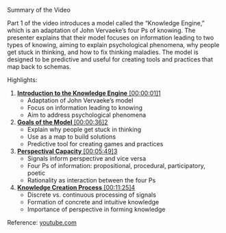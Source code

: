 Summary of the Video

Part 1 of the video introduces a model called the “Knowledge Engine,” which is an adaptation of John Vervaeke’s four Ps of knowing. The presenter explains that their model focuses on information leading to two types of knowing, aiming to explain psychological phenomena, why people get stuck in thinking, and how to fix thinking maladies. The model is designed to be predictive and useful for creating tools and practices that map back to schemas.

Highlights:

1. [**Introduction to the Knowledge Engine** [00:00:01]](https://edgeservices.bing.com/edgesvc/chat?udsframed=1&form=SHORUN&clientscopes=chat,noheader,udsedgeshop,channelstable,ntpquery,devtoolsapi,udsinwin11,udsdlpconsent,udscstart,cspgrd,&shellsig=716ab3cae4c5a7decefdfb6ee0c8d59aa6ab4f9a&setlang=en-US&darkschemeovr=1#sjevt%7CDiscover.Sydney.SetVideoCurrentTimeEvent%7C1%7Chttps://www.youtube.com/watch?v=T4i3s6nDHkI&t=750s)[1](https://edgeservices.bing.com/edgesvc/chat?udsframed=1&form=SHORUN&clientscopes=chat,noheader,udsedgeshop,channelstable,ntpquery,devtoolsapi,udsinwin11,udsdlpconsent,udscstart,cspgrd,&shellsig=716ab3cae4c5a7decefdfb6ee0c8d59aa6ab4f9a&setlang=en-US&darkschemeovr=1#sjevt%7CDiscover.Sydney.SetVideoCurrentTimeEvent%7C1%7Chttps://www.youtube.com/watch?v=T4i3s6nDHkI&t=750s)
    - Adaptation of John Vervaeke’s model
    - Focus on information leading to knowing
    - Aim to address psychological phenomena
2. [**Goals of the Model** [00:00:36]](https://edgeservices.bing.com/edgesvc/chat?udsframed=1&form=SHORUN&clientscopes=chat,noheader,udsedgeshop,channelstable,ntpquery,devtoolsapi,udsinwin11,udsdlpconsent,udscstart,cspgrd,&shellsig=716ab3cae4c5a7decefdfb6ee0c8d59aa6ab4f9a&setlang=en-US&darkschemeovr=1#sjevt%7CDiscover.Sydney.SetVideoCurrentTimeEvent%7C36%7Chttps://www.youtube.com/watch?v=T4i3s6nDHkI&t=750s)[2](https://edgeservices.bing.com/edgesvc/chat?udsframed=1&form=SHORUN&clientscopes=chat,noheader,udsedgeshop,channelstable,ntpquery,devtoolsapi,udsinwin11,udsdlpconsent,udscstart,cspgrd,&shellsig=716ab3cae4c5a7decefdfb6ee0c8d59aa6ab4f9a&setlang=en-US&darkschemeovr=1#sjevt%7CDiscover.Sydney.SetVideoCurrentTimeEvent%7C36%7Chttps://www.youtube.com/watch?v=T4i3s6nDHkI&t=750s)
    - Explain why people get stuck in thinking
    - Use as a map to build solutions
    - Predictive tool for creating games and practices
3. [**Perspectival Capacity** [00:05:49]](https://edgeservices.bing.com/edgesvc/chat?udsframed=1&form=SHORUN&clientscopes=chat,noheader,udsedgeshop,channelstable,ntpquery,devtoolsapi,udsinwin11,udsdlpconsent,udscstart,cspgrd,&shellsig=716ab3cae4c5a7decefdfb6ee0c8d59aa6ab4f9a&setlang=en-US&darkschemeovr=1#sjevt%7CDiscover.Sydney.SetVideoCurrentTimeEvent%7C349%7Chttps://www.youtube.com/watch?v=T4i3s6nDHkI&t=750s)[3](https://edgeservices.bing.com/edgesvc/chat?udsframed=1&form=SHORUN&clientscopes=chat,noheader,udsedgeshop,channelstable,ntpquery,devtoolsapi,udsinwin11,udsdlpconsent,udscstart,cspgrd,&shellsig=716ab3cae4c5a7decefdfb6ee0c8d59aa6ab4f9a&setlang=en-US&darkschemeovr=1#sjevt%7CDiscover.Sydney.SetVideoCurrentTimeEvent%7C349%7Chttps://www.youtube.com/watch?v=T4i3s6nDHkI&t=750s)
    - Signals inform perspective and vice versa
    - Four Ps of information: propositional, procedural, participatory, poetic
    - Rationality as interaction between the four Ps
4. [**Knowledge Creation Process** [00:11:25]](https://edgeservices.bing.com/edgesvc/chat?udsframed=1&form=SHORUN&clientscopes=chat,noheader,udsedgeshop,channelstable,ntpquery,devtoolsapi,udsinwin11,udsdlpconsent,udscstart,cspgrd,&shellsig=716ab3cae4c5a7decefdfb6ee0c8d59aa6ab4f9a&setlang=en-US&darkschemeovr=1#sjevt%7CDiscover.Sydney.SetVideoCurrentTimeEvent%7C685%7Chttps://www.youtube.com/watch?v=T4i3s6nDHkI&t=750s)[4](https://edgeservices.bing.com/edgesvc/chat?udsframed=1&form=SHORUN&clientscopes=chat,noheader,udsedgeshop,channelstable,ntpquery,devtoolsapi,udsinwin11,udsdlpconsent,udscstart,cspgrd,&shellsig=716ab3cae4c5a7decefdfb6ee0c8d59aa6ab4f9a&setlang=en-US&darkschemeovr=1#sjevt%7CDiscover.Sydney.SetVideoCurrentTimeEvent%7C685%7Chttps://www.youtube.com/watch?v=T4i3s6nDHkI&t=750s)
    - Discrete vs. continuous processing of signals
    - Formation of concrete and intuitive knowledge
    - Importance of perspective in forming knowledge

Reference: [youtube.com](https://www.youtube.com/watch?v=T4i3s6nDHkI&t=750s "youtube.com")